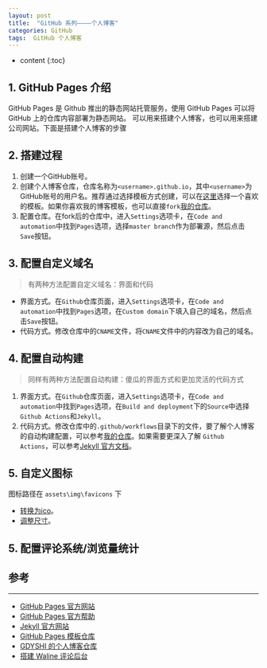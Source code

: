 ```yaml
---
layout: post
title:  "GitHub 系列————个人博客"
categories: GitHub
tags:  GitHub 个人博客
---
```


* content
{:toc}
 

## 1. GitHub Pages 介绍

GitHub Pages 是 Github 推出的静态网站托管服务，使用 GitHub Pages 可以将 GitHub 上的仓库内容部署为静态网站。
可以用来搭建个人博客，也可以用来搭建公司网站。下面是搭建个人博客的步骤


## 2. 搭建过程

1. 创建一个GitHub账号。
2. 创建个人博客仓库，仓库名称为`<username>.github.io`，其中`<username>`为GitHub账号的用户名。推荐通过选择模板方式创建，可以在[这里](https://github.com/topics/jekyll-theme)选择一个喜欢的模板。如果你喜欢我的博客模板，也可以直接`fork`[我的仓库](https://github.com/gdyshi/gdyshi.github.io)。
3. 配置仓库。在fork后的仓库中，进入`Settings`选项卡，在`Code and automation`中找到`Pages`选项，选择`master branch`作为部署源，然后点击`Save`按钮。

## 3. 配置自定义域名

> 有两种方法配置自定义域名：界面和代码
>

- 界面方式。在`Github`仓库页面，进入`Settings`选项卡，在`Code and automation`中找到`Pages`选项，在`Custom domain`下填入自己的域名，然后点击`Save`按钮。
- 代码方式。修改仓库中的`CNAME`文件，将`CNAME`文件中的内容改为自己的域名。

## 4. 配置自动构建

> 同样有两种方法配置自动构建：傻瓜的界面方式和更加灵活的代码方式
>


1. 界面方式。在`Github`仓库页面，进入`Settings`选项卡，在`Code and automation`中找到`Pages`选项，在`Build and deployment`下的`Source`中选择`Github Actions`和`Jekyll`。
2. 代码方式。修改仓库中的`.github/workflows`目录下的文件，要了解个人博客的自动构建配置，可以参考[我的仓库](https://github.com/gdyshi/gdyshi.github.io)。如果需要更深入了解 `Github Actions`，可以参考[Jekyll 官方文档](https://jekyllrb.com/docs/continuous-integration/)。

## 5. 自定义图标

图标路径在 `assets\img\favicons` 下
- [转换为ico](https://www.aconvert.com/cn/image/resize/)。
- [调整尺寸](https://www.aconvert.com/cn/image/resize/)。

## 5. 配置评论系统/浏览量统计

## 参考
---
- [GitHub Pages 官方网站](https://pages.github.com/)
- [GitHub Pages 官方帮助](https://docs.github.com/en/pages/quickstart)
- [Jekyll 官方网站](https://jekyllrb.com/)
- [GitHub Pages 模板仓库](https://github.com/topics/jekyll-theme)
- [GDYSHI 的个人博客仓库](https://github.com/gdyshi/gdyshi.github.io)
- [搭建 Waline 评论后台](https://waline.js.org/guide/get-started/)
